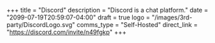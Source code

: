+++
title = "Discord"
description = "Discord is a chat platform."
date = "2099-07-19T20:59:07-04:00"
draft = true
logo = "/images/3rd-party/DiscordLogo.svg"
comms_type = "Self-Hosted"
direct_link = "https://discord.com/invite/n49fgkp"
+++
